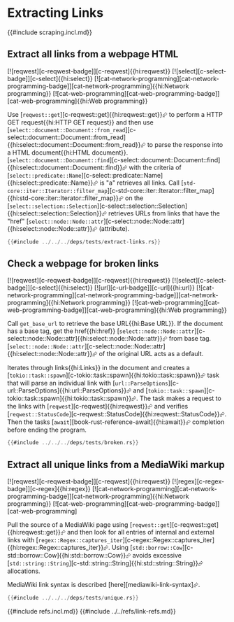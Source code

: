 # Extracting Links

{{#include scraping.incl.md}}

## Extract all links from a webpage HTML

[![reqwest][c-reqwest-badge]][c-reqwest]{{hi:reqwest}}  [![select][c-select-badge]][c-select]{{hi:select}}  [![cat-network-programming][cat-network-programming-badge]][cat-network-programming]{{hi:Network programming}}  [![cat-web-programming][cat-web-programming-badge]][cat-web-programming]{{hi:Web programming}}

Use [`reqwest::get`][c-reqwest::get]{{hi:reqwest::get}}⮳ to perform a HTTP GET request{{hi:HTTP GET request}} and then use [`select::document::Document::from_read`][c-select::document::Document::from_read]{{hi:select::document::Document::from_read}}⮳ to parse the response into a HTML document{{hi:HTML document}}. [`select::document::Document::find`][c-select::document::Document::find]{{hi:select::document::Document::find}}⮳ with the criteria of [`select::predicate::Name`][c-select::predicate::Name]{{hi:select::predicate::Name}}⮳ is "a" retrieves all links. Call [`std-core::iter::Iterator::filter_map`][c-std-core::iter::Iterator::filter_map]{{hi:std-core::iter::Iterator::filter_map}}⮳ on the [`select::selection::Selection`][c-select::selection::Selection]{{hi:select::selection::Selection}}⮳ retrieves URLs from links that have the "href" [`select::node::Node::attr`][c-select::node::Node::attr]{{hi:select::node::Node::attr}}⮳ (attribute).

```rust
{{#include ../../../deps/tests/extract-links.rs}}
```

## Check a webpage for broken links

[![reqwest][c-reqwest-badge]][c-reqwest]{{hi:reqwest}}  [![select][c-select-badge]][c-select]{{hi:select}}  [![url][c-url-badge]][c-url]{{hi:url}}  [![cat-network-programming][cat-network-programming-badge]][cat-network-programming]{{hi:Network programming}}  [![cat-web-programming][cat-web-programming-badge]][cat-web-programming]{{hi:Web programming}}

Call `get_base_url` to retrieve the base URL{{hi:Base URL}}. If the document has a base tag, get the href{{hi:href}} [`select::node::Node::attr`][c-select::node::Node::attr]{{hi:select::node::Node::attr}}⮳ from base tag. [`select::node::Node::attr`][c-select::node::Node::attr]{{hi:select::node::Node::attr}}⮳ of the original URL acts as a default.

Iterates through links{{hi:Links}} in the document and creates a [`tokio::task::spawn`][c-tokio::task::spawn]{{hi:tokio::task::spawn}}⮳ task that will parse an individual link with [`url::ParseOptions`][c-url::ParseOptions]{{hi:url::ParseOptions}}⮳ and [`tokio::task::spawn`][c-tokio::task::spawn]{{hi:tokio::task::spawn}}⮳. The task makes a request to the links with [`reqwest`][c-reqwest]{{hi:reqwest}}⮳ and verifies
[`reqwest::StatusCode`][c-reqwest::StatusCode]{{hi:reqwest::StatusCode}}⮳. Then the tasks [`await`][book-rust-reference-await]{{hi:await}}⮳ completion before ending the program.

```rust
{{#include ../../../deps/tests/broken.rs}}
```

## Extract all unique links from a MediaWiki markup

[![reqwest][c-reqwest-badge]][c-reqwest]{{hi:reqwest}}  [![regex][c-regex-badge]][c-regex]{{hi:regex}}  [![cat-network-programming][cat-network-programming-badge]][cat-network-programming]{{hi:Network programming}}  [![cat-web-programming][cat-web-programming-badge]][cat-web-programming]

Pull the source of a MediaWiki page using [`reqwest::get`][c-reqwest::get]{{hi:reqwest::get}}⮳ and then look for all entries of internal and external links with [`regex::Regex::captures_iter`][c-regex::Regex::captures_iter]{{hi:regex::Regex::captures_iter}}⮳. Using [`std::borrow::Cow`][c-std::borrow::Cow]{{hi:std::borrow::Cow}}⮳ avoids excessive [`std::string::String`][c-std::string::String]{{hi:std::string::String}}⮳ allocations.

MediaWiki link syntax is described [here][mediawiki-link-syntax]⮳.

```rust
{{#include ../../../deps/tests/unique.rs}}
```

{{#include refs.incl.md}}
{{#include ../../refs/link-refs.md}}

<div class="hidden">
</div>
